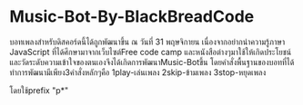 # Music-Bot-By-BlackBreadCode
บอทเพลงสำหรับดิสคอร์ดนี้ได้ถูกพัฒนาขึ้น ณ วันที่ 31 พฤษจิกายน 
เนื่องจากอย่ากนำความรู้ภาษา JavaScript ที่ได้ศึกษามาจากเว็บไซต์Free code camp 
และหนังสือต่างๆมาใช้ให้เกิดประโยชน์และวัดระดับความเข้าใจของตนเองจึงได้เกิดการพัฒนาMusic-Botขึ้น
โดยคำสั่งพื้นฐานของบอทที่ได้ทำการพัฒนามีเพียง3คำสั่งหลักๆคือ
1play-เล่นเพลง
2skip-ข้ามเพลง
3stop-หยุดเพลง

โดยใช้prefix "p*"
